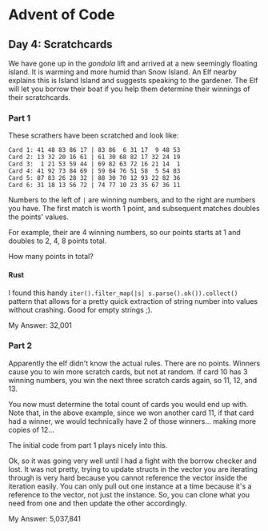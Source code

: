 # Advent of Code

## Day 4: Scratchcards

We have gone up in the _gondola_ lift and arrived at a new seemingly floating island. It is warming and more humid than Snow Island. An Elf nearby explains this is Island Island and suggests speaking to the gardener. The Elf will let you borrow their boat if you help them determine their winnings of their scratchcards. 

### Part 1

These scrathers have been scratched and look like: 

```
Card 1: 41 48 83 86 17 | 83 86  6 31 17  9 48 53
Card 2: 13 32 20 16 61 | 61 30 68 82 17 32 24 19
Card 3:  1 21 53 59 44 | 69 82 63 72 16 21 14  1
Card 4: 41 92 73 84 69 | 59 84 76 51 58  5 54 83
Card 5: 87 83 26 28 32 | 88 30 70 12 93 22 82 36
Card 6: 31 18 13 56 72 | 74 77 10 23 35 67 36 11
```

Numbers to the left of `|` are winning numbers, and to the right are numbers you have. The first match is worth 1 point, and subsequent matches doubles the points' values. 

For example, their are 4 winning numbers, so our points starts at 1 and doubles to 2, 4, 8 points total. 

How many points in total?

#### Rust

I found this handy `iter().filter_map(|s| s.parse().ok()).collect()` pattern that allows for a pretty quick extraction of string number into values without crashing. Good for empty strings ;). 

My Answer: 32,001

### Part 2

Apparently the elf didn't know the actual rules. There are no points. Winners cause you to win more scratch cards, but not at random. If card 10 has 3 winning numbers, you win the next three scratch cards again, so 11, 12, and 13. 

You now must determine the total count of cards you would end up with. Note that, in the above example, since we won another card 11, if that card had a winner, we would technically have 2 of those winners... making more copies of 12...

The initial code from part 1 plays nicely into this. 

Ok, so it was going very well until I had a fight with the borrow checker and lost. It was not pretty, trying to update structs in the vector you are iterating through is very hard because you cannot reference the vector inside the iteration easily. You can only pull out one instance at a time because it's a reference to the vector, not just the instance. So, you can clone what you need from one and then update the other accordingly. 

My Answer: 5,037,841
